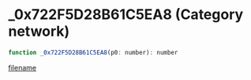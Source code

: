 # _0x722F5D28B61C5EA8 (Category network)

```js
function _0x722F5D28B61C5EA8(p0: number): number
```

[filename](_0x722F5D28B61C5EA8_m.md ':include')